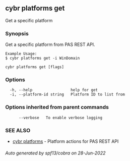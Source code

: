 ## cybr platforms get

Get a specific platform

### Synopsis

Get a specific platform from PAS REST API.
	
	Example Usage:
	$ cybr platforms get -i WinDomain

```
cybr platforms get [flags]
```

### Options

```
  -h, --help                 help for get
  -i, --platform-id string   Platform ID to list from
```

### Options inherited from parent commands

```
      --verbose   To enable verbose logging
```

### SEE ALSO

* [cybr platforms](cybr_platforms.md)	 - Platform actions for PAS REST API

###### Auto generated by spf13/cobra on 28-Jun-2022
